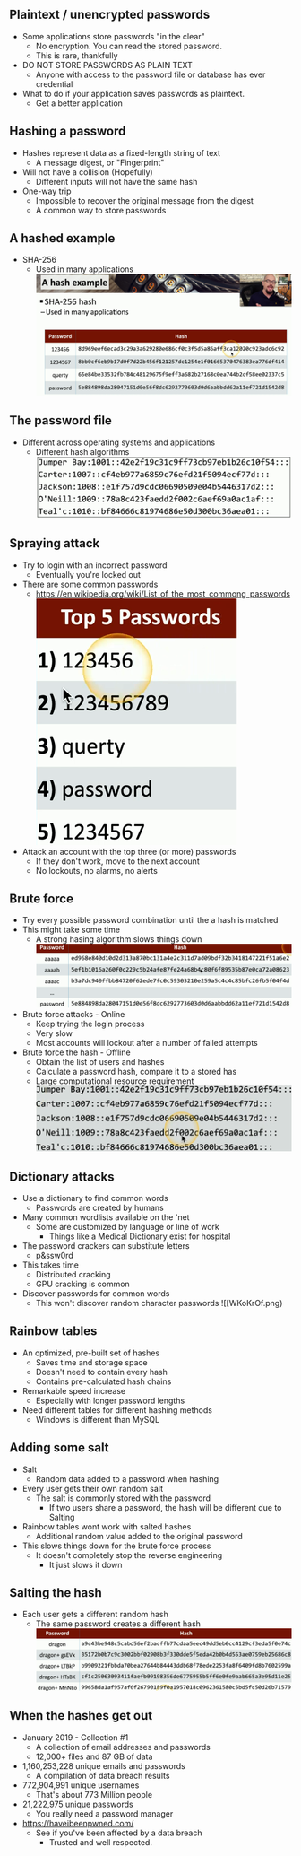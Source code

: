 ## Plaintext / unencrypted passwords
- Some applications store passwords "in the clear"
	- No encryption. You can read the stored password.
	- This is rare, thankfully
- DO NOT STORE PASSWORDS AS PLAIN TEXT
	- Anyone with access to the password file or database has ever credential
- What to do if your application saves passwords as plaintext.
	- Get a better application

## Hashing a password
- Hashes represent data as a fixed-length string of text
	- A message digest, or "Fingerprint"
- Will not have a collision (Hopefully)
	- Different inputs will not have the same hash
- One-way trip
	- Impossible to recover the original message from the digest
	- A common way to store passwords

## A hashed example
- SHA-256
	- Used in many applications
![](../Images/019%20-%20Password%20Attacks-13.png)

## The password file
- Different across operating systems and applications
	- Different hash algorithms
![](../Images/019%20-%20Password%20Attacks-14.png)

## Spraying attack
- Try to login with an incorrect password
	- Eventually you're locked out
- There are some common passwords
	- https://en.wikipedia.org/wiki/List_of_the_most_commong_passwords
![](../Images/019%20-%20Password%20Attacks-15.png)
- Attack an account with the top three (or more) passwords
	- If they don't work, move to the next account
	- No lockouts, no alarms, no alerts

## Brute force
- Try every possible password combination until the a hash is matched
- This might take some time
	- A strong hasing algorithm slows things down
![](../Images/019%20-%20Password%20Attacks-16.png)
- Brute force attacks - Online
	- Keep trying the login process
	- Very slow
	- Most accounts will lockout after a number of failed attempts
- Brute force the hash - Offline
	- Obtain the list of users and hashes
	- Calculate a password hash, compare it to a stored has
	- Large computational resource requirement
![](../Images/019%20-%20Password%20Attacks-17.png)

## Dictionary attacks
- Use a dictionary to find common words
	- Passwords are created by humans
- Many common wordlists available on the 'net
	- Some are customized by language or line of work
		- Things like a Medical Dictionary exist for hospital
- The password crackers can substitute letters
	- p&ssw0rd
- This takes time
	- Distributed cracking
	- GPU cracking is common
- Discover passwords for common words
	- This won't discover random character passwords
![[WKoKrOf.png)

## Rainbow tables
- An optimized, pre-built set of hashes
	- Saves time and storage space
	- Doesn't need to contain every hash
	- Contains pre-calculated hash chains
- Remarkable speed increase
	- Especially with longer password lengths
- Need different tables for different hashing methods
	- Windows is different than MySQL

## Adding some salt
- Salt
	- Random data added to a password when hashing
- Every user gets their own random salt
	- The salt is commonly stored with the password
		- If two users share a password, the hash will be different due to Salting
- Rainbow tables wont work with salted hashes
	- Additional random value added to the original password
- This slows things down for the brute force process
	- It doesn't completely stop the reverse engineering
		- It just slows it down

## Salting the hash
- Each user gets a different random hash
	- The same password creates a different hash
![](../Images/019%20-%20Password%20Attacks-18.png)

## When the hashes get out
- January 2019 - Collection #1
	- A collection of email addresses and passwords
	- 12,000+ files and 87 GB of data
- 1,160,253,228 unique emails and passwords
	- A compilation of data breach results
- 772,904,991 unique usernames
	- That's about 773 Million people
- 21,222,975 unique passwords
	- You really need a password manager
- https://haveibeenpwned.com/
	- See if you've been affected by a data breach
		- Trusted and well respected.

